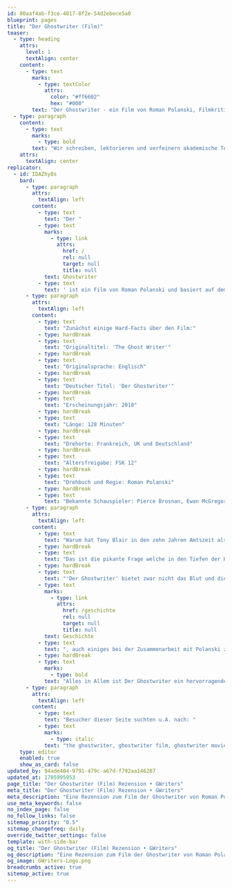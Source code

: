 ```yaml
---
id: 80aaf4ab-f3ce-4817-8f2e-54d2ebece5a0
blueprint: pages
title: "Der Ghostwriter (Film)"
teaser:
  - type: heading
    attrs:
      level: 1
      textAlign: center
    content:
      - type: text
        marks:
          - type: textColor
            attrs:
              color: "#ff6602"
              hex: "#000"
        text: "Der Ghostwriter - ein Film von Roman Polanski, Filmkritik"
  - type: paragraph
    content:
      - type: text
        marks:
          - type: bold
        text: "Wir schreiben, lektorieren und verfeinern akademische Texte"
    attrs:
      textAlign: center
replicator:
  - id: IDAZhy0s
    bard:
      - type: paragraph
        attrs:
          textAlign: left
        content:
          - type: text
            text: "Der "
          - type: text
            marks:
              - type: link
                attrs:
                  href: /
                  rel: null
                  target: null
                  title: null
            text: Ghostwriter
          - type: text
            text: ' ist ein Film von Roman Polanski und basiert auf dem bekannten Roman "The Ghost" (2007) von dem britischen Schriftsteller Robert Harris. Die Story des Politthrillers handelt um einen ambitionierten Ghostwriter (im Film nur ''Ghost'' genannt), gespielt von Ewan McGregor. Der Ghost übernimmt den Auftrag, die Memoiren des ehemaligen britischen Premier-Ministers zu vervollständigen und deckt ungeahnte Geheimnisse auf, welche sein Leben in Gefahr bringen.'
      - type: paragraph
        attrs:
          textAlign: left
        content:
          - type: text
            text: "Zunächst einige Hard-Facts über den Film:"
          - type: hardBreak
          - type: text
            text: "Originaltitel: 'The Ghost Writer'"
          - type: hardBreak
          - type: text
            text: "Originalsprache: Englisch"
          - type: hardBreak
          - type: text
            text: "Deutscher Titel: 'Der Ghostwriter'"
          - type: hardBreak
          - type: text
            text: "Erscheinungsjahr: 2010"
          - type: hardBreak
          - type: text
            text: "Länge: 128 Minuten"
          - type: hardBreak
          - type: text
            text: "Drehorte: Frankreich, UK und Deutschland"
          - type: hardBreak
          - type: text
            text: "Altersfreigabe: FSK 12"
          - type: hardBreak
          - type: text
            text: "Drehbuch und Regie: Roman Polanski"
          - type: hardBreak
          - type: text
            text: "Bekannte Schauspieler: Pierce Brosnan, Ewan McGregor und Olivia Williams"
      - type: paragraph
        attrs:
          textAlign: left
        content:
          - type: text
            text: "Warum hat Tony Blair in den zehn Jahren Amtszeit als Premier-Minister vielmals genau das getan, was das Weiße Haus wollte?"
          - type: hardBreak
          - type: text
            text: "Das ist die pikante Frage welche in den Tiefen der Handlung von Roman Polanskis 'Der Ghostwriter' begraben liegt. Dieser präzise Politthriller ist das wohl beste Werk von Polanski seit Chinatown. So manch vermeintlicher “Kritiker” beschwert sich über zu wenig Action und Gewalt, was jedoch nicht unbedingt der richtige Ansatz ist wenn man bedenkt wie viel Spannung dieser bahnbrechende Streifen doch mitbringt. Kaum ein Regisseur schafft es mit so wenig offensichtlicher Gewalt auszukommen und doch eine Dramaturgie und Spannung auf 'Das Schweigen der Lämmer' Niveau zu erzeugen."
          - type: hardBreak
          - type: text
            text: "'Der Ghostwriter' bietet zwar nicht das Blut und die Action der früheren Werke Polanskis, besticht aber durch brillante Dialoge voller Intelligenz und Schärfe. Das fehlende Blut wird Wett gemacht durch die verbalen Messerstiche mit denen sich die Gesprächspartner an vielen Stellen im Film attackieren. Polanski präsentiert in der Hauptrolle einen jungen alkoholabhängigen Ghostwriter in finanzieller Schieflage. Der Name bleibt den ganzen Streifen über unbekannt und umgibt den Ghost wie ein mysteriöser Schleier. Dieser Ghost überwindet all den Ärger, welchen der Auftrag um die Memoiren des Premiers von Anfang an mitbringt. Doch er braucht das Geld und die Selbstachtung die er erhofft dadurch zurückzugewinnen und gräbt tiefer. Ewan McGregor spielt die Rolle mit einer Ernsthaftigkeit, welche perfekt zur allgemeinen Grundstimmung des Filmes passt und wird tatsächlich nur von dem absolut britischen Pierce Brosnan in seiner Rolle übertrumpft. Die ganze Atmosphäre passt einfach zusammen und die Charaktere werden von den Schauspielern einzigartig repräsentiert. Ein durchgängiges düsteres Gefühl a la Hitchcock fesselt den Zuschauer nicht zuletzt mit Hilfe der treibenden Musik von Alexandre Desplat. Das einzige was den Zuschauer etwas ernüchtert ist das banale - wenn auch logisch nachvollziehbare - Ende der Geschichte. Klar hatte Robert Harris, der Autor der ursprünglichen "
          - type: text
            marks:
              - type: link
                attrs:
                  href: /geschichte
                  rel: null
                  target: null
                  title: null
            text: Geschichte
          - type: text
            text: ", auch einiges bei der Zusammenarbeit mit Polanski zu sagen, jedoch hätte das Ende den Zuschauern zuliebe etwas näher am Spannungsbogen des Films abschließen können."
          - type: hardBreak
          - type: text
            marks:
              - type: bold
            text: "Alles in Allem ist Der Ghostwriter ein hervorragender Film mit einer genialen Atmosphäre und zeigt, dass man auch ohne große Gewalt eine außerordentliche Spannung erzeugen kann. Absolut sehenswert."
      - type: paragraph
        attrs:
          textAlign: left
        content:
          - type: text
            text: "Besucher dieser Seite suchten u.A. nach: "
          - type: text
            marks:
              - type: italic
            text: "the ghostwriter, ghostwriter film, ghostwriter movie, der ghostwriter"
    type: editor
    enabled: true
    show_as_card: false
updated_by: 94ade404-9791-479c-a67d-f792aa146207
updated_at: 1705995953
page_title: "Der Ghostwriter (Film) Rezension • GWriters"
meta_title: "Der Ghostwriter (Film) Rezension • GWriters"
meta_description: "Eine Rezension zum Film der Ghostwriter von Roman Polanski bei GWriters.de. Wichtige Fakten und Zusammenfassung über den Film Ghostwriter erfahren Sie bei uns!"
use_meta_keywords: false
no_index_page: false
no_follow_links: false
sitemap_priority: "0.5"
sitemap_changefreq: daily
override_twitter_settings: false
template: with-side-bar
og_title: "Der Ghostwriter (Film) Rezension • GWriters"
og_description: "Eine Rezension zum Film der Ghostwriter von Roman Polanski bei GWriters.de. Wichtige Fakten und Zusammenfassung über den Film Ghostwriter erfahren Sie bei uns!"
og_image: GWriters-Logo.png
breadcrumbs_active: true
sitemap_active: true
---
```

